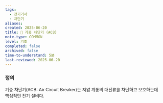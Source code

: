 ```yaml
---
tags:
  - 전기기사
  - 차단기
aliases: 
created: 2025-06-20
title: 📝 기중 차단기 (ACB)
note-type: COMMON
level: 기초
completed: false
archived: false
time-to-understand: 5분
last-reviewed: 2025-06-20
---
```



### 정의
기중 차단기(ACB: Air Circuit Breaker)는 저압 계통의 대전류를 차단하고 보호하는데 핵심적인 전기 설비다. 
